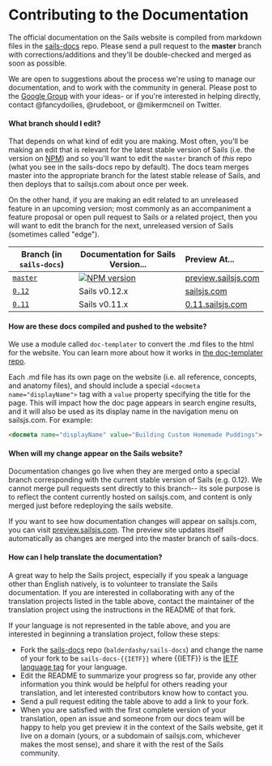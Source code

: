 # Contributing to the Documentation
The official documentation on the Sails website is compiled from markdown files in the [sails-docs](https://github.com/balderdashy/sails-docs) repo. Please send a pull request to the **master** branch with corrections/additions and they'll be double-checked and merged as soon as possible.

We are open to suggestions about the process we're using to manage our documentation, and to work with the community in general.  Please post to the [Google Group](https://groups.google.com/forum/#!forum/sailsjs) with your ideas- or if you're interested in helping directly, contact @fancydoilies, @rudeboot, or @mikermcneil on Twitter.

#### What branch should I edit?

That depends on what kind of edit you are making.  Most often, you'll be making an edit that is relevant for the latest stable version of Sails (i.e. the version on [NPM](npmjs.org/package/sails)) and so you'll want to edit the `master` branch of _this_ repo (what you see in the sails-docs repo by default).  The docs team merges master into the appropriate branch for the latest stable release of Sails, and then deploys that to sailsjs.com about once per week.

On the other hand, if you are making an edit related to an unreleased feature in an upcoming version; most commonly as an accompaniment a feature proposal or open pull request to Sails or a related project, then you will want to edit the branch for the next, unreleased version of Sails (sometimes called "edge").


| Branch (in `sails-docs`)                    | Documentation for Sails Version...                                   | Preview At...      |
|-------------------------------------------------------------------------------------|------------------------|:-------------------|
| [`master`](https://github.com/balderdashy/sails-docs/tree/master) | [![NPM version](https://badge.fury.io/js/sails.png)](http://badge.fury.io/js/sails) | [preview.sailsjs.com](http://preview.sailsjs.com)
| [`0.12`](https://github.com/balderdashy/sails-docs/tree/0.12) | Sails v0.12.x | [sailsjs.com](http://sailsjs.com)
| [`0.11`](https://github.com/balderdashy/sails-docs/tree/0.11) | Sails v0.11.x           | [0.11.sailsjs.com](http://0.11.sailsjs.com)


#### How are these docs compiled and pushed to the website?

We use a module called `doc-templater` to convert the .md files to the html for the website. You can learn more about how it works in [the doc-templater repo](https://github.com/uncletammy/doc-templater).

Each .md file has its own page on the website (i.e. all reference, concepts, and anatomy files), and should include a special `<docmeta name="displayName">` tag with a `value` property specifying the title for the page.  This will impact how the doc page appears in search engine results, and it will also be used as its display name in the navigation menu on sailsjs.com.  For example:

```markdown
<docmeta name="displayName" value="Building Custom Homemade Puddings">
```

#### When will my change appear on the Sails website?

Documentation changes go live when they are merged onto a special branch corresponding with the current stable version of Sails (e.g. 0.12). We cannot merge pull requests sent directly to this branch-- its sole purpose is to reflect the content currently hosted on sailsjs.com, and content is only merged just before redeploying the sails website.

If you want to see how documentation changes will appear on sailsjs.com, you can visit [preview.sailsjs.com](http://preview.sailsjs.com). The preview site updates itself automatically as changes are merged into the master branch of sails-docs.


#### How can I help translate the documentation?

A great way to help the Sails project, especially if you speak a language other than English natively, is to volunteer to translate the Sails documentation.  If you are interested in collaborating with any of the translation projects listed in the table above, contact the maintainer of the translation project using the instructions in the README of that fork.

If your language is not represented in the table above, and you are interested in beginning a translation project, follow these steps:

+ Fork the [sails-docs](https://github.com/balderdashy/sails-docs) repo (`balderdashy/sails-docs`) and change the name of your fork to be `sails-docs-{{IETF}}` where {{IETF}} is the [IETF language tag](https://en.wikipedia.org/wiki/IETF_language_tag) for your language.
+ Edit the README to summarize your progress so far, provide any other information you think would be helpful for others reading your translation, and let interested contributors know how to contact you.
+ Send a pull request editing the table above to add a link to your fork.
+ When you are satisfied with the first complete version of your translation, open an issue and someone from our docs team will be happy to help you get preview it in the context of the Sails website, get it live on a domain (yours, or a subdomain of sailsjs.com, whichever makes the most sense), and share it with the rest of the Sails community.


<docmeta name="displayName" value="Contributing to the Docs">
